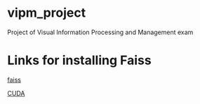 # vipm_project
Project of Visual Information Processing and Management exam

# Links for installing Faiss
[faiss](https://github.com/facebookresearch/faiss/blob/main/INSTALL.md)

[CUDA](https://developer.nvidia.com/cuda-downloads?target_os=Linux&target_arch=x86_64&Distribution=WSL-Ubuntu&target_version=2.0&target_type=deb_local)